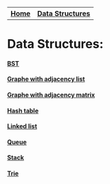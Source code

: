 <table style="width:100%">
  <tr>
    <th><a href="/just-learn-this">Home</a></th>
    <th><a href="/just-learn-this/data_structures/data_structure_menu.html">Data Structures</a></th>
  </tr>
</table>



# Data Structures:
#### [BST](bst_printer.md)
#### [Graphe with adjacency list](graph_adj_list_printer.md)
#### [Graphe with adjacency matrix](graph_adj_matrix_printer.md)
#### [Hash table](hash_table_printer.md)
#### [Linked list](linked_list_printer.md)
#### [Queue](queue_printer.md)
#### [Stack](stack_printer.md)
#### [Trie](trie_printer.md)
